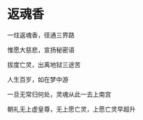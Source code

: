 # 返魂香


一炷返魂香，径通三界路

惟愿大慈悲，宣扬秘密语

拔度亡灵，出离地狱三途苦

人生百岁，如在梦中游

一旦无常归何处，灵魂从此一去上南宫

朝礼无上虚皇尊，无上愿亡灵，上愿亡灵早超升